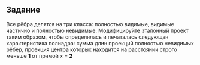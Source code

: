 ## Задание
Все рёбра делятся на три класса: полностью видимые, видимые частично и полностью невидимые. Модифицируйте эталонный проект таким образом, чтобы определялась и печаталась следующая характеристика полиэдра: сумма длин проекций полностью невидимых рёбер, проекция центра которых находится на расстоянии строго меньше **1** от прямой _x_ = **2**
